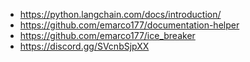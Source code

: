 - https://python.langchain.com/docs/introduction/
- https://github.com/emarco177/documentation-helper
- https://github.com/emarco177/ice_breaker
- https://discord.gg/SVcnbSjpXX